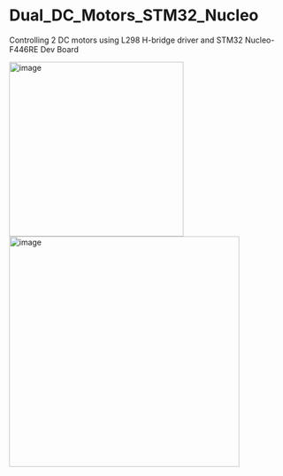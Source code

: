 # Dual_DC_Motors_STM32_Nucleo
Controlling 2 DC motors using L298 H-bridge driver and STM32 Nucleo-F446RE Dev Board

<img width="315" alt="image" src="https://github.com/user-attachments/assets/ced7ba24-e428-4c86-bd28-f79854be8338">

<img width="416" alt="image" src="https://github.com/user-attachments/assets/0d5a2445-8064-4862-b2f7-f8b4276237eb">


